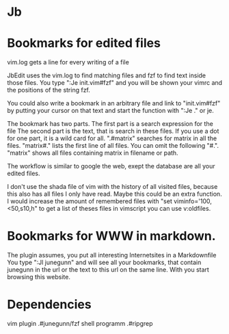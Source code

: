 # Jb

# Bookmarks for edited files

vim.log gets a line for every writing of a file

JbEdit uses the vim.log to find matching files and fzf to find text inside those
files. You type ":Je init.vim#fzf" and you will be shown your vimrc and the
positions of the string fzf. 

You could also write a bookmark in an arbitrary file and link to "init.vim#fzf" 
by putting your cursor on that text and start the function with ":Je ." or
<leader>je.

The bookmark has two parts. The first part is a search expression for the file
The second part is the text, that is search in these files. If you use a dot for
one part, it is a wild card for all. ".#matrix" searches for matrix in all the 
files. "matrix#." lists the first line of all files. You can omit the following
"#.". "matrix" shows all files containing matrix in filename or path.

The workflow is similar to google the web, exept the database are all your edited
files.

I don't use the shada file of vim with the history of all visited files,
because this also has all files I only have read.
Maybe this could be an extra function. I would increase the amount of remembered
files with "set viminfo='100,<50,s10,h" to get a list of theses files in 
vimscript you can use v:oldfiles.

# Bookmarks for WWW in markdown.

The plugin assumes, you put all interesting Internetsites in a Markdownfile
You type ":Jl junegunn" and will see all your bookmarks, that contain junegunn
in the url or the text to this url on the same line. With <cr> you start
browsing this website.

# Dependencies

vim plugin .#junegunn/fzf
shell programm .#ripgrep

